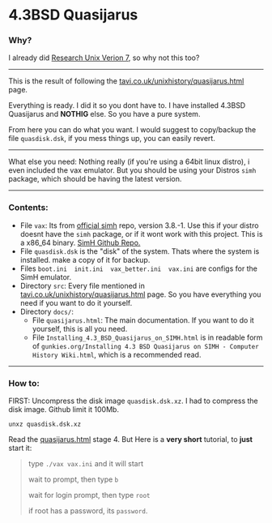 # 4.3BSD Quasijarus

### Why?

I already did [Research Unix Verion 7](https://github.com/narukeh/research_unix_v7), so why not this too?

----

This is the result of following the [tavi.co.uk/unixhistory/quasijarus.html](https://www.tavi.co.uk/unixhistory/quasijarus.html) page.

Everything is ready. I did it so you dont have to. I have installed 4.3BSD Quasijarus and **NOTHIG** else. So you have a pure system.

From here you can do what you want. I would suggest to copy/backup the file `quasdisk.dsk`, if you mess things up, you can easily revert.

----

What else you need: Nothing really (if you're using a 64bit linux distro), i even included the vax emulator. But you should be using your Distros `simh` package, which should be having the latest version.

----

### Contents:

- File `vax`: Its from [official simh](https://github.com/simh/simh/releases/tag/v3.8-1) repo, version 3.8.-1. Use this if your distro doesnt have the `simh` package, or if it wont work with this project. This is a x86_64 binary. [SimH Github Repo.](https://github.com/simh/simh/)
- File `quasdisk.dsk` is the "disk" of the system. Thats where the system is installed. make a copy of it for backup.
- Files `boot.ini  init.ini  vax_better.ini  vax.ini` are configs for the SimH emulator.
- Directory `src`: Every file mentioned in [tavi.co.uk/unixhistory/quasijarus.html](https://www.tavi.co.uk/unixhistory/quasijarus.html) page. So you have everything you need if you want to do it yourself.
- Directory `docs/`:
	- File `quasijarus.html`: The main documentation. If you want to do it yourself, this is all you need.
	- File `Installing_4.3_BSD_Quasijarus_on_SIMH.html` is in readable form of `gunkies.org/Installing 4.3 BSD Quasijarus on SIMH - Computer History Wiki.html`, which is a recommended read.

----

### How to:

FIRST: Uncompress the disk image `quasdisk.dsk.xz`. I had to compress the disk image. Github limit it 100Mb.

`unxz quasdisk.dsk.xz`

Read the [quasijarus.html](docs/quasijarus.html#stage4) stage 4. But Here is a **very short** tutorial, to **just** start it:

>type `./vax vax.ini` and it will start
>
>wait to prompt, then type `b`
>
>wait for login prompt, then type `root`
>
>if root has a password, its `password`.

